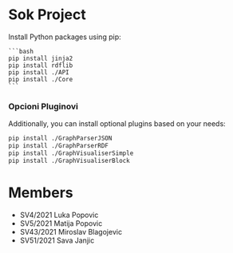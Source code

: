 
# Sok Project

Install Python packages using pip:

    ```bash
    pip install jinja2
    pip install rdflib
    pip install ./API
    pip install ./Core
    ```

### Opcioni Pluginovi

Additionally, you can install optional plugins based on your needs:

  ```bash
  pip install ./GraphParserJSON
  pip install ./GraphParserRDF
  pip install ./GraphVisualiserSimple
  pip install ./GraphVisualiserBlock
  ```

# Members
- SV4/2021 Luka Popovic
- SV5/2021 Matija Popovic 
- SV43/2021 Miroslav Blagojevic
- SV51/2021 Sava Janjic